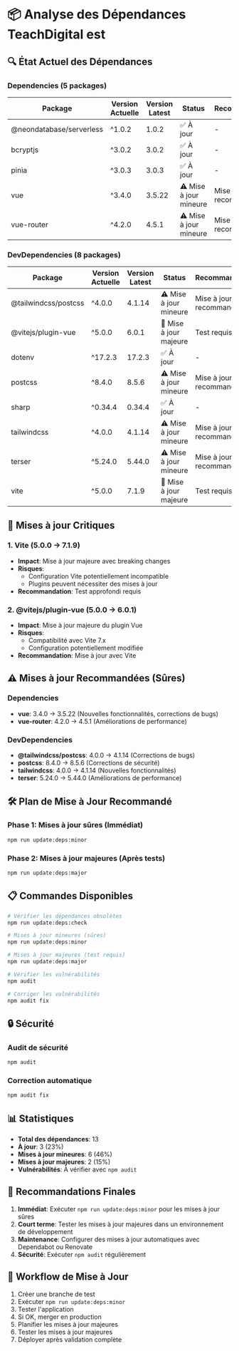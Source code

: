 # 📦 Analyse des Dépendances TeachDigital est

## 🔍 État Actuel des Dépendances

### Dependencies (5 packages)
| Package | Version Actuelle | Version Latest | Status | Recommandation |
|---------|------------------|----------------|--------|----------------|
| @neondatabase/serverless | ^1.0.2 | 1.0.2 | ✅ À jour | - |
| bcryptjs | ^3.0.2 | 3.0.2 | ✅ À jour | - |
| pinia | ^3.0.3 | 3.0.3 | ✅ À jour | - |
| vue | ^3.4.0 | 3.5.22 | ⚠️ Mise à jour mineure | Mise à jour recommandée |
| vue-router | ^4.2.0 | 4.5.1 | ⚠️ Mise à jour mineure | Mise à jour recommandée |

### DevDependencies (8 packages)
| Package | Version Actuelle | Version Latest | Status | Recommandation |
|---------|------------------|----------------|--------|----------------|
| @tailwindcss/postcss | ^4.0.0 | 4.1.14 | ⚠️ Mise à jour mineure | Mise à jour recommandée |
| @vitejs/plugin-vue | ^5.0.0 | 6.0.1 | 🚨 Mise à jour majeure | Test requis |
| dotenv | ^17.2.3 | 17.2.3 | ✅ À jour | - |
| postcss | ^8.4.0 | 8.5.6 | ⚠️ Mise à jour mineure | Mise à jour recommandée |
| sharp | ^0.34.4 | 0.34.4 | ✅ À jour | - |
| tailwindcss | ^4.0.0 | 4.1.14 | ⚠️ Mise à jour mineure | Mise à jour recommandée |
| terser | ^5.24.0 | 5.44.0 | ⚠️ Mise à jour mineure | Mise à jour recommandée |
| vite | ^5.0.0 | 7.1.9 | 🚨 Mise à jour majeure | Test requis |

## 🚨 Mises à jour Critiques

### 1. Vite (5.0.0 → 7.1.9)
- **Impact**: Mise à jour majeure avec breaking changes
- **Risques**: 
  - Configuration Vite potentiellement incompatible
  - Plugins peuvent nécessiter des mises à jour
- **Recommandation**: Test approfondi requis

### 2. @vitejs/plugin-vue (5.0.0 → 6.0.1)
- **Impact**: Mise à jour majeure du plugin Vue
- **Risques**:
  - Compatibilité avec Vite 7.x
  - Configuration potentiellement modifiée
- **Recommandation**: Mise à jour avec Vite

## ⚠️ Mises à jour Recommandées (Sûres)

### Dependencies
- **vue**: 3.4.0 → 3.5.22 (Nouvelles fonctionnalités, corrections de bugs)
- **vue-router**: 4.2.0 → 4.5.1 (Améliorations de performance)

### DevDependencies
- **@tailwindcss/postcss**: 4.0.0 → 4.1.14 (Corrections de bugs)
- **postcss**: 8.4.0 → 8.5.6 (Corrections de sécurité)
- **tailwindcss**: 4.0.0 → 4.1.14 (Nouvelles fonctionnalités)
- **terser**: 5.24.0 → 5.44.0 (Améliorations de performance)

## 🛠️ Plan de Mise à Jour Recommandé

### Phase 1: Mises à jour sûres (Immédiat)
```bash
npm run update:deps:minor
```

### Phase 2: Mises à jour majeures (Après tests)
```bash
npm run update:deps:major
```

## 📋 Commandes Disponibles

```bash
# Vérifier les dépendances obsolètes
npm run update:deps:check

# Mises à jour mineures (sûres)
npm run update:deps:minor

# Mises à jour majeures (test requis)
npm run update:deps:major

# Vérifier les vulnérabilités
npm audit

# Corriger les vulnérabilités
npm audit fix
```

## 🔒 Sécurité

### Audit de sécurité
```bash
npm audit
```

### Correction automatique
```bash
npm audit fix
```

## 📊 Statistiques

- **Total des dépendances**: 13
- **À jour**: 3 (23%)
- **Mises à jour mineures**: 6 (46%)
- **Mises à jour majeures**: 2 (15%)
- **Vulnérabilités**: À vérifier avec `npm audit`

## 🎯 Recommandations Finales

1. **Immédiat**: Exécuter `npm run update:deps:minor` pour les mises à jour sûres
2. **Court terme**: Tester les mises à jour majeures dans un environnement de développement
3. **Maintenance**: Configurer des mises à jour automatiques avec Dependabot ou Renovate
4. **Sécurité**: Exécuter `npm audit` régulièrement

## 🔄 Workflow de Mise à Jour

1. Créer une branche de test
2. Exécuter `npm run update:deps:minor`
3. Tester l'application
4. Si OK, merger en production
5. Planifier les mises à jour majeures
6. Tester les mises à jour majeures
7. Déployer après validation complète

